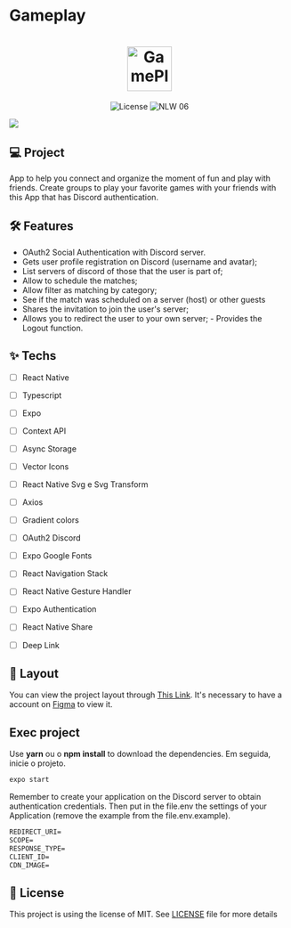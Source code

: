# Gameplay
<h1 align="center">
  <img alt="GamePlay" height="80" title="Plant Manager" src=".github/logo.png" />
</h1>

<p align="center">
  <img alt="License" src="https://img.shields.io/static/v1?label=license&message=MIT&color=E51C44&labelColor=0A1033">

 <img src="https://camo.githubusercontent.com/5ee65be737a44f066072a8fe6297206e90c2553c639203fa0fee1b0811fcd253/68747470733a2f2f696d672e736869656c64732e696f2f7374617469632f76313f6c6162656c3d4e4c57266d6573736167653d303626636f6c6f723d453531433434266c6162656c436f6c6f723d304131303333" alt="NLW 06" />
</p>


<img src="https://github.com/rocketseat-education/nlw-06-react-native/blob/master/.github/cover.png?raw=true" />


## 💻 Project
App to help you connect and organize the moment of fun and play with friends. Create groups to play your favorite games with your friends with this App that has Discord authentication.


## :hammer_and_wrench: Features 

- OAuth2 Social Authentication with Discord server. 
- Gets user profile registration on Discord (username and avatar); 
- List servers of discord of those that the user is part of; 
- Allow to schedule the matches; 
- Allow filter as matching by category; 
- See if the match was scheduled on a server (host) or other guests
- Shares the invitation to join the user's server; 
- Allows you to redirect the user to your own server; - Provides the Logout function.

## ✨ Techs

-   [ ] React Native
-   [ ] Typescript
-   [ ] Expo
-   [ ] Context API
-   [ ] Async Storage
-   [ ] Vector Icons
-   [ ] React Native Svg e Svg Transform
-   [ ] Axios
-   [ ] Gradient colors
-   [ ] OAuth2 Discord 
-   [ ] Expo Google Fonts
-   [ ] React Navigation Stack
-   [ ] React Native Gesture Handler
-   [ ] Expo Authentication
-   [ ] React Native Share
-   [ ] Deep Link


## 🔖 Layout

You can view the project layout through [This Link](https://www.figma.com/community/file/991338130828322960). It's necessary to have a account on [Figma](http://figma.com/) to view it.


## Exec project

Use **yarn** ou o **npm install** to download the dependencies.
Em seguida, inicie o projeto.

```cl
expo start
```

Remember to create your application on the Discord server to obtain authentication credentials. Then put in the file.env the settings of your Application (remove the example from the file.env.example).
 
 ```cl
REDIRECT_URI=
SCOPE=
RESPONSE_TYPE=
CLIENT_ID=
CDN_IMAGE=
```


## 📄 License

This project is using the license of MIT. See [LICENSE](LICENSE.md) file for more details

<br />
